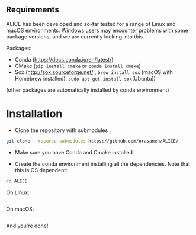 ## Requirements

ALICE has been developed and so-far tested for a range of Linux and macOS environments. Windows users may encounter problems with some package versions, and we are currently looking into this.

Packages:

- Conda (https://docs.conda.io/en/latest/)
- CMake (```pip install cmake``` or ```conda install cmake```)
- Sox (http://sox.sourceforge.net/ , ```brew install sox``` (macOS with Homebrew installed), ```sudo apt-get install sox```(Ubuntu))

(other packages are automatically installed by conda environment)

# Installation 

- Clone the repository with submodules :

```bash
git clone --recurse-submodules https://github.com/orasanen/ALICE/
```

- Make sure you have Conda and Cmake installed.

- Create the conda environment installing all the dependencies. Note that this is OS dependent:

```bash
cd ALICE
```

On Linux:
```conda env create -f ALICE_Linux.yml 
```

On macOS:
```conda env create -f ALICE_macOS.yml 
```
And you're done! 

